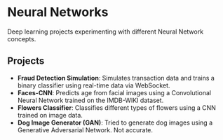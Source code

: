 # Neural Networks

Deep learning projects experimenting with different Neural Network concepts.

## Projects

- **Fraud Detection Simulation**: Simulates transaction data and trains a binary classifier using real-time data via WebSocket.
- **Faces-CNN**: Predicts age from facial images using a Convolutional Neural Network trained on the IMDB-WIKI dataset.
- **Flowers Classifier**: Classifies different types of flowers using a CNN trained on image data.
- **Dog Image Generator (GAN)**: Tried to generate dog images using a Generative Adversarial Network. Not accurate.
